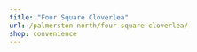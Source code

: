 ```yaml
---
title: "Four Square Cloverlea"
url: /palmerston-north/four-square-cloverlea/
shop: convenience
---
```

